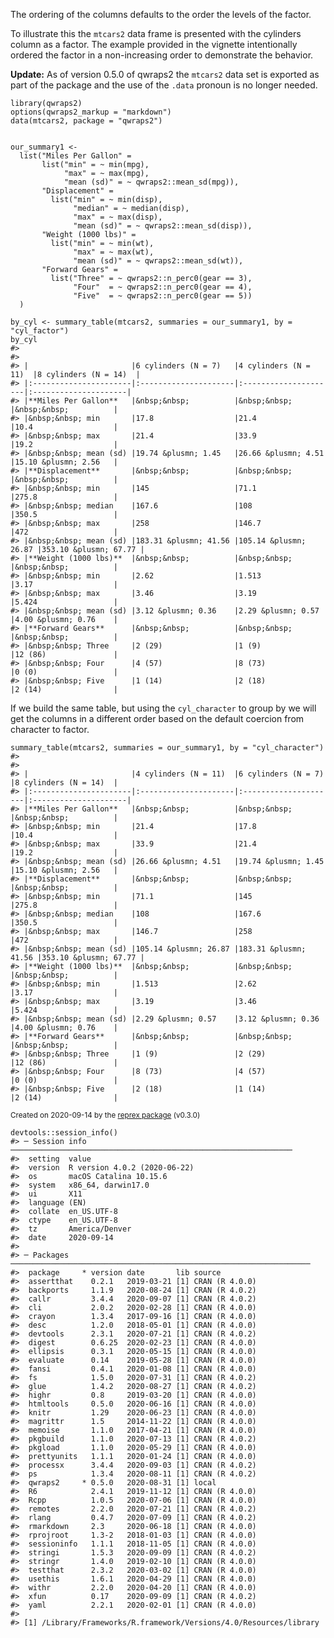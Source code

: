 <!-- language-all: lang-r -->

The ordering of the columns defaults to the order the levels of the factor.

To illustrate this the `mtcars2` data frame is presented with the cylinders
column as a factor. The example provided in the vignette intentionally
ordered the factor in a non-increasing order to demonstrate the behavior.

**Update:** As of version 0.5.0 of qwraps2 the `mtcars2` data set is exported
as part of the package and the use of the `.data` pronoun is no longer
needed.

    library(qwraps2)
    options(qwraps2_markup = "markdown")
    data(mtcars2, package = "qwraps2")


    our_summary1 <-
      list("Miles Per Gallon" =
           list("min" = ~ min(mpg),
                "max" = ~ max(mpg),
                "mean (sd)" = ~ qwraps2::mean_sd(mpg)),
           "Displacement" =
             list("min" = ~ min(disp),
                  "median" = ~ median(disp),
                  "max" = ~ max(disp),
                  "mean (sd)" = ~ qwraps2::mean_sd(disp)),
           "Weight (1000 lbs)" =
             list("min" = ~ min(wt),
                  "max" = ~ max(wt),
                  "mean (sd)" = ~ qwraps2::mean_sd(wt)),
           "Forward Gears" =
             list("Three" = ~ qwraps2::n_perc0(gear == 3),
                  "Four"  = ~ qwraps2::n_perc0(gear == 4),
                  "Five"  = ~ qwraps2::n_perc0(gear == 5))
      )

    by_cyl <- summary_table(mtcars2, summaries = our_summary1, by = "cyl_factor")
    by_cyl
    #> 
    #> 
    #> |                       |6 cylinders (N = 7)   |4 cylinders (N = 11)  |8 cylinders (N = 14)  |
    #> |:----------------------|:---------------------|:---------------------|:---------------------|
    #> |**Miles Per Gallon**   |&nbsp;&nbsp;          |&nbsp;&nbsp;          |&nbsp;&nbsp;          |
    #> |&nbsp;&nbsp; min       |17.8                  |21.4                  |10.4                  |
    #> |&nbsp;&nbsp; max       |21.4                  |33.9                  |19.2                  |
    #> |&nbsp;&nbsp; mean (sd) |19.74 &plusmn; 1.45   |26.66 &plusmn; 4.51   |15.10 &plusmn; 2.56   |
    #> |**Displacement**       |&nbsp;&nbsp;          |&nbsp;&nbsp;          |&nbsp;&nbsp;          |
    #> |&nbsp;&nbsp; min       |145                   |71.1                  |275.8                 |
    #> |&nbsp;&nbsp; median    |167.6                 |108                   |350.5                 |
    #> |&nbsp;&nbsp; max       |258                   |146.7                 |472                   |
    #> |&nbsp;&nbsp; mean (sd) |183.31 &plusmn; 41.56 |105.14 &plusmn; 26.87 |353.10 &plusmn; 67.77 |
    #> |**Weight (1000 lbs)**  |&nbsp;&nbsp;          |&nbsp;&nbsp;          |&nbsp;&nbsp;          |
    #> |&nbsp;&nbsp; min       |2.62                  |1.513                 |3.17                  |
    #> |&nbsp;&nbsp; max       |3.46                  |3.19                  |5.424                 |
    #> |&nbsp;&nbsp; mean (sd) |3.12 &plusmn; 0.36    |2.29 &plusmn; 0.57    |4.00 &plusmn; 0.76    |
    #> |**Forward Gears**      |&nbsp;&nbsp;          |&nbsp;&nbsp;          |&nbsp;&nbsp;          |
    #> |&nbsp;&nbsp; Three     |2 (29)                |1 (9)                 |12 (86)               |
    #> |&nbsp;&nbsp; Four      |4 (57)                |8 (73)                |0 (0)                 |
    #> |&nbsp;&nbsp; Five      |1 (14)                |2 (18)                |2 (14)                |

If we build the same table, but using the `cyl_character` to group by we will
get the columns in a different order based on the default coercion from
character to factor.

    summary_table(mtcars2, summaries = our_summary1, by = "cyl_character")
    #> 
    #> 
    #> |                       |4 cylinders (N = 11)  |6 cylinders (N = 7)   |8 cylinders (N = 14)  |
    #> |:----------------------|:---------------------|:---------------------|:---------------------|
    #> |**Miles Per Gallon**   |&nbsp;&nbsp;          |&nbsp;&nbsp;          |&nbsp;&nbsp;          |
    #> |&nbsp;&nbsp; min       |21.4                  |17.8                  |10.4                  |
    #> |&nbsp;&nbsp; max       |33.9                  |21.4                  |19.2                  |
    #> |&nbsp;&nbsp; mean (sd) |26.66 &plusmn; 4.51   |19.74 &plusmn; 1.45   |15.10 &plusmn; 2.56   |
    #> |**Displacement**       |&nbsp;&nbsp;          |&nbsp;&nbsp;          |&nbsp;&nbsp;          |
    #> |&nbsp;&nbsp; min       |71.1                  |145                   |275.8                 |
    #> |&nbsp;&nbsp; median    |108                   |167.6                 |350.5                 |
    #> |&nbsp;&nbsp; max       |146.7                 |258                   |472                   |
    #> |&nbsp;&nbsp; mean (sd) |105.14 &plusmn; 26.87 |183.31 &plusmn; 41.56 |353.10 &plusmn; 67.77 |
    #> |**Weight (1000 lbs)**  |&nbsp;&nbsp;          |&nbsp;&nbsp;          |&nbsp;&nbsp;          |
    #> |&nbsp;&nbsp; min       |1.513                 |2.62                  |3.17                  |
    #> |&nbsp;&nbsp; max       |3.19                  |3.46                  |5.424                 |
    #> |&nbsp;&nbsp; mean (sd) |2.29 &plusmn; 0.57    |3.12 &plusmn; 0.36    |4.00 &plusmn; 0.76    |
    #> |**Forward Gears**      |&nbsp;&nbsp;          |&nbsp;&nbsp;          |&nbsp;&nbsp;          |
    #> |&nbsp;&nbsp; Three     |1 (9)                 |2 (29)                |12 (86)               |
    #> |&nbsp;&nbsp; Four      |8 (73)                |4 (57)                |0 (0)                 |
    #> |&nbsp;&nbsp; Five      |2 (18)                |1 (14)                |2 (14)                |

<sup>Created on 2020-09-14 by the [reprex package](https://reprex.tidyverse.org) (v0.3.0)</sup>

    devtools::session_info()
    #> ─ Session info ───────────────────────────────────────────────────────────────
    #>  setting  value                       
    #>  version  R version 4.0.2 (2020-06-22)
    #>  os       macOS Catalina 10.15.6      
    #>  system   x86_64, darwin17.0          
    #>  ui       X11                         
    #>  language (EN)                        
    #>  collate  en_US.UTF-8                 
    #>  ctype    en_US.UTF-8                 
    #>  tz       America/Denver              
    #>  date     2020-09-14                  
    #> 
    #> ─ Packages ───────────────────────────────────────────────────────────────────
    #>  package     * version date       lib source        
    #>  assertthat    0.2.1   2019-03-21 [1] CRAN (R 4.0.0)
    #>  backports     1.1.9   2020-08-24 [1] CRAN (R 4.0.2)
    #>  callr         3.4.4   2020-09-07 [1] CRAN (R 4.0.2)
    #>  cli           2.0.2   2020-02-28 [1] CRAN (R 4.0.0)
    #>  crayon        1.3.4   2017-09-16 [1] CRAN (R 4.0.0)
    #>  desc          1.2.0   2018-05-01 [1] CRAN (R 4.0.0)
    #>  devtools      2.3.1   2020-07-21 [1] CRAN (R 4.0.2)
    #>  digest        0.6.25  2020-02-23 [1] CRAN (R 4.0.0)
    #>  ellipsis      0.3.1   2020-05-15 [1] CRAN (R 4.0.0)
    #>  evaluate      0.14    2019-05-28 [1] CRAN (R 4.0.0)
    #>  fansi         0.4.1   2020-01-08 [1] CRAN (R 4.0.0)
    #>  fs            1.5.0   2020-07-31 [1] CRAN (R 4.0.2)
    #>  glue          1.4.2   2020-08-27 [1] CRAN (R 4.0.2)
    #>  highr         0.8     2019-03-20 [1] CRAN (R 4.0.0)
    #>  htmltools     0.5.0   2020-06-16 [1] CRAN (R 4.0.0)
    #>  knitr         1.29    2020-06-23 [1] CRAN (R 4.0.0)
    #>  magrittr      1.5     2014-11-22 [1] CRAN (R 4.0.0)
    #>  memoise       1.1.0   2017-04-21 [1] CRAN (R 4.0.0)
    #>  pkgbuild      1.1.0   2020-07-13 [1] CRAN (R 4.0.2)
    #>  pkgload       1.1.0   2020-05-29 [1] CRAN (R 4.0.0)
    #>  prettyunits   1.1.1   2020-01-24 [1] CRAN (R 4.0.0)
    #>  processx      3.4.4   2020-09-03 [1] CRAN (R 4.0.2)
    #>  ps            1.3.4   2020-08-11 [1] CRAN (R 4.0.2)
    #>  qwraps2     * 0.5.0   2020-08-31 [1] local         
    #>  R6            2.4.1   2019-11-12 [1] CRAN (R 4.0.0)
    #>  Rcpp          1.0.5   2020-07-06 [1] CRAN (R 4.0.0)
    #>  remotes       2.2.0   2020-07-21 [1] CRAN (R 4.0.2)
    #>  rlang         0.4.7   2020-07-09 [1] CRAN (R 4.0.2)
    #>  rmarkdown     2.3     2020-06-18 [1] CRAN (R 4.0.0)
    #>  rprojroot     1.3-2   2018-01-03 [1] CRAN (R 4.0.0)
    #>  sessioninfo   1.1.1   2018-11-05 [1] CRAN (R 4.0.0)
    #>  stringi       1.5.3   2020-09-09 [1] CRAN (R 4.0.2)
    #>  stringr       1.4.0   2019-02-10 [1] CRAN (R 4.0.0)
    #>  testthat      2.3.2   2020-03-02 [1] CRAN (R 4.0.0)
    #>  usethis       1.6.1   2020-04-29 [1] CRAN (R 4.0.0)
    #>  withr         2.2.0   2020-04-20 [1] CRAN (R 4.0.0)
    #>  xfun          0.17    2020-09-09 [1] CRAN (R 4.0.2)
    #>  yaml          2.2.1   2020-02-01 [1] CRAN (R 4.0.0)
    #> 
    #> [1] /Library/Frameworks/R.framework/Versions/4.0/Resources/library

